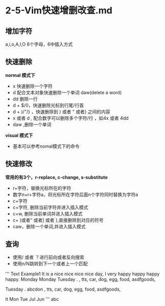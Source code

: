 # 2-5-Vim快速增删改查.md

## 增加字符
a,i,o,A,I,O 6个字母，6中插入方式

## 快速删除
**normal 模式下**
- x 快速删除一个字符
- d 配合文本对象快速删除一个单词 daw(delete a word)
- dd 删除一行
- d + $/0，快速删除光标到行尾/行首
- d + )/"/} ，快速删除到 ) 或者 “ 或者} 之间的内容
- x 或者 d , 配合数字可以删除多个字符/行 ，如4x 或者 4dd
- daw ,删除一个单词

**visual 模式下**
- 基本可以参考nomal模式下的命令

## 快速修改
**常用的有3个，r-replace, c-change, s-substitute**
- r+字符，替换光标所在的字符 
- 数字n+r+字符a，将光标所在字符后面n个字符同时替换为字符a
- c+字符
- c+字符, 删除当前字符并进入插入模式
- c+w, 删除当前单词并进入插入模式
- c+ )或者“ 或者] 或者 },直接删除到对应的符号
- caw，删除一个单词,并进入插入模式

## 查询
- 使用/ 或者 ？进行前向或者反向搜索
- 使用n/N跳转到下一个或者上一个匹配

'''
Text Example1
It is a nice nice nice nice day, I very happy happy happy  happy.
Monday 
Monday 
Tuesday 
.
 , tts, car, dog, egg, food,   asdfgoods,

Tuesday 
.
abcdon , tts, car, dog, egg, food,   asdfgoods,

It 
Mon
Tue
Jul
Jun
'''
abc
